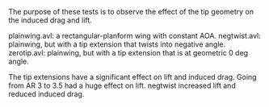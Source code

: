 The purpose of these tests is to observe the effect of the tip geometry on 
the induced drag and lift.

plainwing.avl: a rectangular-planform wing with constant AOA.
negtwist.avl: plainwing, but with a tip extension that twists into negative 
  angle.
zerotip.avl: plainwing, but with a tip extension that is at geometric 0 deg 
  angle.

The tip extensions have a significant effect on lift and induced drag. Going 
from AR 3 to 3.5 had a huge effect on lift. negtwist increased lift and reduced 
induced drag.


